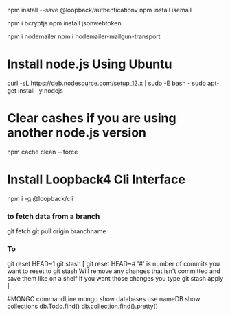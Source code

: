 npm install --save @loopback/authenticationv
npm install isemail

npm i bcryptjs
npm install jsonwebtoken

npm i nodemailer
npm i nodemailer-mailgun-transport


# Install node.js Using Ubuntu
curl -sL https://deb.nodesource.com/setup_12.x | sudo -E bash -
sudo apt-get install -y nodejs

# Clear cashes if you are using another node.js version 
npm cache clean --force

# Install Loopback4 Cli Interface 
npm i -g @loopback/cli

### to fetch data from a branch 
git fetch
git pull origin branchname


### To 
git reset HEAD~1
git stash
[
git reset HEAD~#
'#' is number of commits you want to reset to
git stash
Will remove any changes that isn't committed and save them like on a shelf
If you want those changes you type
git stash apply
]

#MONGO commandLine
mongo 
show databases
use nameDB
show collections
db.Todo.find()
db.collection.find().pretty()
